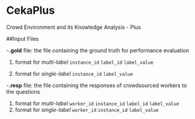 # CekaPlus
Crowd Environment and its Knowledge Analysis - Plus

##Input Files

-**.gold** file: the file containing the ground truth for performance evaluation

1. format for *multi-label*  `instance_id` `label_id` `label_value`

2. format for *single-label* `instance_id` `label_value`

-**.resp** file: the file containing the responses of crowdsourced workers to the questions

1. format for *multi-label* `worker_id` `instance_id` `label_id` `label_value`
2. format for *single-label* `worker_id` `instance_id` `label_value`

